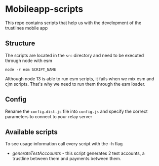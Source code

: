 # Mobileapp-scripts
This repo contains scripts that help us with the development of the trustlines mobile app

## Structure
The scripts are located in the `src` directory and need to be executed through node with esm

```
node -r esm SCRIPT_NAME
```

Although node 13 is able to run esm scripts, it fails when we mix esm and cjm scripts. That's why
we need to run them through the esm loader.

## Config
Rename the `config.dist.js` file into `config.js` and specify the correct parameters to connect to your relay server

## Available scripts
To see usage information call every script with the -h flag

 - *generateTestAccoounts* - this script generates 2 test accounts, a trustline between them and payments between them.
